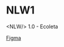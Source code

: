 # NLW1
&lt;NLW/> 1.0 - Ecoleta

[Figma](https://www.figma.com/file/tJckPAjUae3HrJWxIQavao/Ecoleta-(Booster)?node-id=1%3A8)
